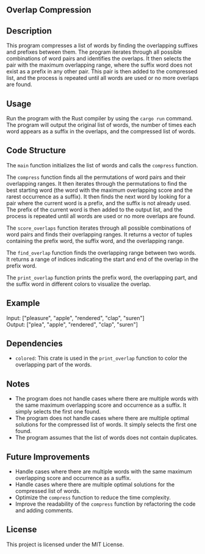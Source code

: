 ## Overlap Compression

## Description
This program compresses a list of words by finding the overlapping suffixes and prefixes between them. The program iterates through all possible combinations of word pairs and identifies the overlaps. It then selects the pair with the maximum overlapping range, where the suffix word does not exist as a prefix in any other pair. This pair is then added to the compressed list, and the process is repeated until all words are used or no more overlaps are found.

## Usage
Run the program with the Rust compiler by using the `cargo run` command. The program will output the original list of words, the number of times each word appears as a suffix in the overlaps, and the compressed list of words.

## Code Structure
The `main` function initializes the list of words and calls the `compress` function.

The `compress` function finds all the permutations of word pairs and their overlapping ranges. It then iterates through the permutations to find the best starting word (the word with the maximum overlapping score and the rarest occurrence as a suffix). It then finds the next word by looking for a pair where the current word is a prefix, and the suffix is not already used. The prefix of the current word is then added to the output list, and the process is repeated until all words are used or no more overlaps are found.

The `score_overlaps` function iterates through all possible combinations of word pairs and finds their overlapping ranges. It returns a vector of tuples containing the prefix word, the suffix word, and the overlapping range.

The `find_overlap` function finds the overlapping range between two words. It returns a range of indices indicating the start and end of the overlap in the prefix word.

The `print_overlap` function prints the prefix word, the overlapping part, and the suffix word in different colors to visualize the overlap.

## Example
Input: ["pleasure", "apple", "rendered", "clap", "suren"]  
Output: ["plea", "apple", "rendered", "clap", "suren"]

## Dependencies
- `colored`: This crate is used in the `print_overlap` function to color the overlapping part of the words.

## Notes
- The program does not handle cases where there are multiple words with the same maximum overlapping score and occurrence as a suffix. It simply selects the first one found.
- The program does not handle cases where there are multiple optimal solutions for the compressed list of words. It simply selects the first one found.
- The program assumes that the list of words does not contain duplicates.

## Future Improvements
- Handle cases where there are multiple words with the same maximum overlapping score and occurrence as a suffix.
- Handle cases where there are multiple optimal solutions for the compressed list of words.
- Optimize the `compress` function to reduce the time complexity.
- Improve the readability of the `compress` function by refactoring the code and adding comments.

## License
This project is licensed under the MIT License.